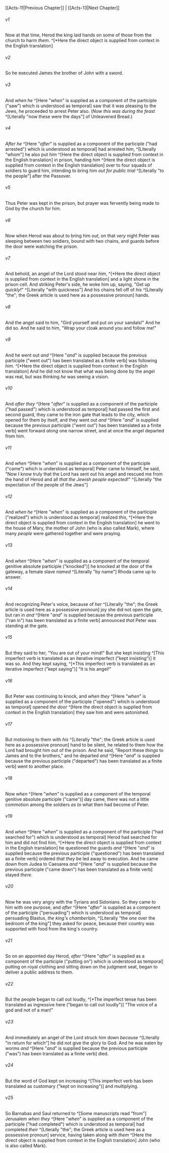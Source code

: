 ﻿---
aliases:
  - Acts 12
---

[[Acts-11|Previous Chapter]] | [[Acts-13|Next Chapter]]

###### v1
Now at that time, Herod the king laid hands on some of those from the church to harm _them_. ^[*Here the direct object is supplied from context in the English translation]

###### v2
So he executed James the brother of John with a sword.

###### v3
And _when he_ ^[Here "_when_" is supplied as a component of the participle ("saw") which is understood as temporal] saw that it was pleasing to the Jews, he proceeded to arrest Peter also. (_Now this was during the feast_ ^[Literally "now these were the days"] of Unleavened Bread.)

###### v4
_After he_ ^[Here "_after_" is supplied as a component of the participle ("had arrested") which is understood as temporal] had arrested _him_, ^[Literally "whom"] he also put _him_ ^[Here the direct object is supplied from context in the English translation] in prison, handing _him_ ^[Here the direct object is supplied from context in the English translation] over to four squads of soldiers to guard him, intending to bring him _out for public trial_ ^[Literally "to the people"] after the Passover.

###### v5
Thus Peter was kept in the prison, but prayer was fervently being made to God by the church for him.

###### v6
Now when Herod was about to bring him _out_, on that _very_ night Peter was sleeping between two soldiers, bound with two chains, and guards before the door were watching the prison.

###### v7
And behold, an angel of the Lord stood near _him_, ^[*Here the direct object is supplied from context in the English translation] and a light shone in the prison cell. And striking Peter's side, he woke him up, saying, "Get up _quickly_!" ^[Literally "with quickness"] And his chains fell off of _his_ ^[Literally "the"; the Greek article is used here as a possessive pronoun] hands.

###### v8
And the angel said to him, "Gird yourself and put on your sandals!" And he did so. And he said to him, "Wrap your cloak around you and follow me!"

###### v9
And he went out _and_ ^[Here "_and_" is supplied because the previous participle ("went out") has been translated as a finite verb] was following _him_. ^[*Here the direct object is supplied from context in the English translation] And he did not know that what was being done by the angel was real, but was thinking _he_ was seeing a vision.

###### v10
And _after they_ ^[Here "_after_" is supplied as a component of the participle ("had passed") which is understood as temporal] had passed the first and second guard, they came to the iron gate that leads to the city, which opened for them by itself, and they went out _and_ ^[Here "_and_" is supplied because the previous participle ("went out") has been translated as a finite verb] went forward _along_ one narrow street, and at once the angel departed from him.

###### v11
And _when_ ^[Here "_when_" is supplied as a component of the participle ("came") which is understood as temporal] Peter came to himself, he said, "Now I know truly that the Lord has sent out his angel and rescued me from the hand of Herod and all _that the Jewish people expected_!" ^[Literally "the expectation of the people of the Jews"]

###### v12
And _when he_ ^[Here "_when_" is supplied as a component of the participle ("realized") which is understood as temporal] realized _this_, ^[*Here the direct object is supplied from context in the English translation] he went to the house of Mary, the mother of John (who is also called Mark), where many _people_ were gathered together and were praying.

###### v13
And _when_ ^[Here "_when_" is supplied as a component of the temporal genitive absolute participle ("knocked")] he knocked at the door of the gateway, a female slave _named_ ^[Literally "by name"] Rhoda came up to answer.

###### v14
And recognizing Peter's voice, because of _her_ ^[Literally "the"; the Greek article is used here as a possessive pronoun] joy she did not open the gate, but ran in _and_ ^[Here "_and_" is supplied because the previous participle ("ran in") has been translated as a finite verb] announced _that_ Peter was standing at the gate.

###### v15
But they said to her, "You are out of your mind!" But she kept insisting ^[This imperfect verb is translated as an iterative imperfect ("kept insisting")] it was so. And they kept saying, ^[*This imperfect verb is translated as an iterative imperfect ("kept saying")] "It is his angel!"

###### v16
But Peter was continuing to knock, and _when they_ ^[Here "_when_" is supplied as a component of the participle ("opened") which is understood as temporal] opened _the door_ ^[Here the direct object is supplied from context in the English translation] they saw him and were astonished.

###### v17
But motioning to them with _his_ ^[Literally "the"; the Greek article is used here as a possessive pronoun] hand to be silent, he related to them how the Lord had brought him out of the prison. And he said, "Report these _things_ to James and to the brothers," and he departed _and_ ^[Here "_and_" is supplied because the previous participle ("departed") has been translated as a finite verb] went to another place.

###### v18
Now _when_ ^[Here "_when_" is supplied as a component of the temporal genitive absolute participle ("came")] day came, there was not a little commotion among the soldiers _as to_ what then had become of Peter.

###### v19
And _when_ ^[Here "_when_" is supplied as a component of the participle ("had searched for") which is understood as temporal] Herod had searched for him and did not find _him_, ^[*Here the direct object is supplied from context in the English translation] he questioned the guards _and_ ^[Here "_and_" is supplied because the previous participle ("questioned") has been translated as a finite verb] ordered _that they_ be led away to execution. And he came down from Judea to Caesarea _and_ ^[Here "_and_" is supplied because the previous participle ("came down") has been translated as a finite verb] stayed _there_.

###### v20
Now he was very angry with the Tyrians and Sidonians. So they came to him with one purpose, and _after_ ^[Here "_after_" is supplied as a component of the participle ("persuading") which is understood as temporal] persuading Blastus, _the king's chamberlain_, ^[Literally "the _one_ over the bedroom of the king"] they asked for peace, because their country was supported with food from the king's country.

###### v21
So on an appointed day Herod, _after_ ^[Here "_after_" is supplied as a component of the participle ("putting on") which is understood as temporal] putting on royal clothing and sitting down on the judgment seat, began to deliver a public address to them.

###### v22
But the people began to call out loudly, ^[*The imperfect tense has been translated as ingressive here ("began to call out loudly")] "The voice of a god and not of a man!"

###### v23
And immediately an angel of the Lord struck him down _because_ ^[Literally "in return for which"] he did not give the glory to God. And he was eaten by worms _and_ ^[Here "_and_" is supplied because the previous participle ("was") has been translated as a finite verb] died.

###### v24
But the word of God kept on increasing ^[This imperfect verb has been translated as customary ("kept on increasing")] and multiplying.

###### v25
So Barnabas and Saul returned to ^[Some manuscripts read "from"] Jerusalem _when they_ ^[Here "_when_" is supplied as a component of the participle ("had completed") which is understood as temporal] had completed _their_ ^[Literally "the"; the Greek article is used here as a possessive pronoun] service, having taken along with _them_ ^[Here the direct object is supplied from context in the English translation] John (who is also called Mark).